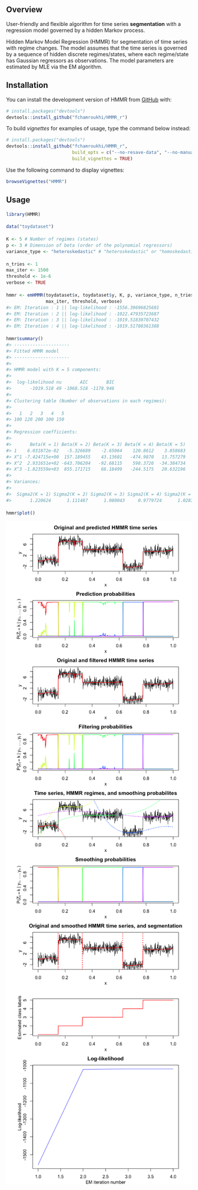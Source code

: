 
<!-- README.md is generated from README.Rmd. Please edit that file -->

<!-- badges: start -->

<!-- badges: end -->

## Overview

User-friendly and flexible algorithm for time series **segmentation**
with a regression model governed by a hidden Markov process.

Hidden Markov Model Regression (HMMR) for segmentation of time series
with regime changes. The model assumes that the time series is governed
by a sequence of hidden discrete regimes/states, where each regime/state
has Gaussian regressors as observations. The model parameters are
estimated by MLE via the EM algorithm.

## Installation

You can install the development version of HMMR from
[GitHub](https://github.com/) with:

``` r
# install.packages("devtools")
devtools::install_github("fchamroukhi/HMMR_r")
```

To build *vignettes* for examples of usage, type the command below
instead:

``` r
# install.packages("devtools")
devtools::install_github("fchamroukhi/HMMR_r", 
                         build_opts = c("--no-resave-data", "--no-manual"), 
                         build_vignettes = TRUE)
```

Use the following command to display vignettes:

``` r
browseVignettes("HMMR")
```

## Usage

``` r
library(HMMR)

data("toydataset")

K <- 5 # Number of regimes (states)
p <- 3 # Dimension of beta (order of the polynomial regressors)
variance_type <- "heteroskedastic" # "heteroskedastic" or "homoskedastic" model

n_tries <- 1
max_iter <- 1500
threshold <- 1e-6
verbose <- TRUE

hmmr <- emHMMR(toydataset$x, toydataset$y, K, p, variance_type, n_tries, 
               max_iter, threshold, verbose)
#> EM: Iteration : 1 || log-likelihood : -1556.39696825601
#> EM: Iteration : 2 || log-likelihood : -1022.47935723687
#> EM: Iteration : 3 || log-likelihood : -1019.51830707432
#> EM: Iteration : 4 || log-likelihood : -1019.51780361388

hmmr$summary()
#> ---------------------
#> Fitted HMMR model
#> ---------------------
#> 
#> HMMR model with K = 5 components:
#> 
#>  log-likelihood nu       AIC       BIC
#>       -1019.518 49 -1068.518 -1178.946
#> 
#> Clustering table (Number of observations in each regimes):
#> 
#>   1   2   3   4   5 
#> 100 120 200 100 150 
#> 
#> Regression coefficients:
#> 
#>       Beta(K = 1) Beta(K = 2) Beta(K = 3) Beta(K = 4) Beta(K = 5)
#> 1    6.031872e-02   -5.326689    -2.65064    120.8612    3.858683
#> X^1 -7.424715e+00  157.189455    43.13601   -474.9870   13.757279
#> X^2  2.931651e+02 -643.706204   -92.68115    598.3726  -34.384734
#> X^3 -1.823559e+03  855.171715    66.18499   -244.5175   20.632196
#> 
#> Variances:
#> 
#>  Sigma2(K = 1) Sigma2(K = 2) Sigma2(K = 3) Sigma2(K = 4) Sigma2(K = 5)
#>       1.220624      1.111487      1.080043     0.9779724      1.028399

hmmr$plot()
```

<img src="man/figures/README-unnamed-chunk-5-1.png" style="display: block; margin: auto;" /><img src="man/figures/README-unnamed-chunk-5-2.png" style="display: block; margin: auto;" /><img src="man/figures/README-unnamed-chunk-5-3.png" style="display: block; margin: auto;" /><img src="man/figures/README-unnamed-chunk-5-4.png" style="display: block; margin: auto;" /><img src="man/figures/README-unnamed-chunk-5-5.png" style="display: block; margin: auto;" />
